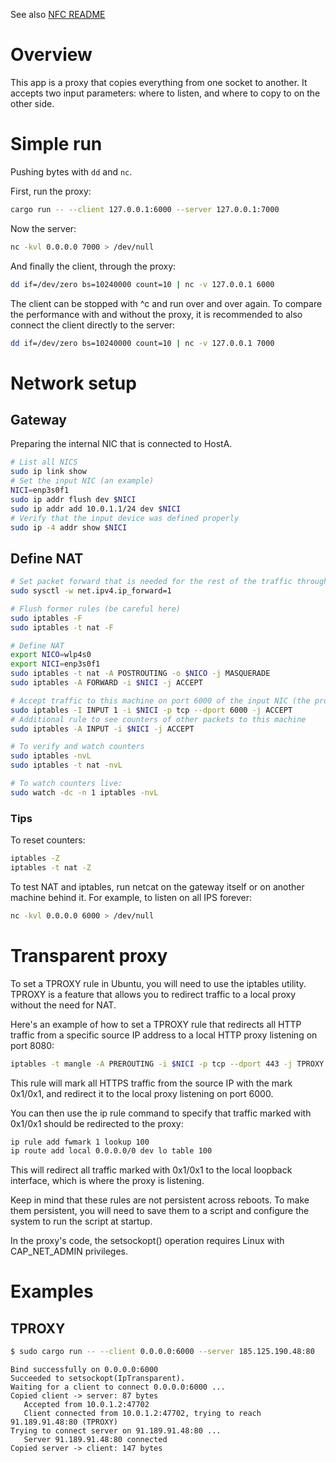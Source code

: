 See also [NFC README](nfc/README.md)

# Overview

This app is a proxy that copies everything from one socket to another.
It accepts two input parameters: where to listen, and where to copy to on the other side.

# Simple run

Pushing bytes with `dd` and `nc`.

First, run the proxy:
```bash
cargo run -- --client 127.0.0.1:6000 --server 127.0.0.1:7000
```

Now the server:
```bash
nc -kvl 0.0.0.0 7000 > /dev/null
```

And finally the client, through the proxy:
```bash
dd if=/dev/zero bs=10240000 count=10 | nc -v 127.0.0.1 6000
```

The client can be stopped with ^c and run over and over again.
To compare the performance with and without the proxy, it is recommended to also connect the client directly to the server:
```bash
dd if=/dev/zero bs=10240000 count=10 | nc -v 127.0.0.1 7000
```

# Network setup

## Gateway

Preparing the internal NIC that is connected to HostA.

```bash
# List all NICS
sudo ip link show
# Set the input NIC (an example)
NICI=enp3s0f1
sudo ip addr flush dev $NICI 
sudo ip addr add 10.0.1.1/24 dev $NICI
# Verify that the input device was defined properly
sudo ip -4 addr show $NICI
```

## Define NAT

```bash
# Set packet forward that is needed for the rest of the traffic through the gateway
sudo sysctl -w net.ipv4.ip_forward=1

# Flush former rules (be careful here)
sudo iptables -F
sudo iptables -t nat -F

# Define NAT
export NICO=wlp4s0
export NICI=enp3s0f1
sudo iptables -t nat -A POSTROUTING -o $NICO -j MASQUERADE
sudo iptables -A FORWARD -i $NICI -j ACCEPT

# Accept traffic to this machine on port 6000 of the input NIC (the proxy)
sudo iptables -I INPUT 1 -i $NICI -p tcp --dport 6000 -j ACCEPT
# Additional rule to see counters of other packets to this machine
sudo iptables -A INPUT -i $NICI -j ACCEPT

# To verify and watch counters
sudo iptables -nvL
sudo iptables -t nat -nvL

# To watch counters live:
sudo watch -dc -n 1 iptables -nvL
```

### Tips

To reset counters:

```bash
iptables -Z
iptables -t nat -Z
```

To test NAT and iptables, run netcat on the gateway itself or on another machine behind it.
For example, to listen on all IPS forever:

```bash
nc -kvl 0.0.0.0 6000 > /dev/null
```

# Transparent proxy

To set a TPROXY rule in Ubuntu, you will need to use the iptables utility. 
TPROXY is a feature that allows you to redirect traffic to a local proxy without the need for NAT.

Here's an example of how to set a TPROXY rule that redirects all HTTP traffic from a specific source IP address to a local HTTP proxy listening on port 8080:

```bash
iptables -t mangle -A PREROUTING -i $NICI -p tcp --dport 443 -j TPROXY --tproxy-mark 0x1/0x1 --on-port 6000
```

This rule will mark all HTTPS traffic from the source IP with the mark 0x1/0x1, and redirect it to the local proxy listening on port 6000.

You can then use the ip rule command to specify that traffic marked with 0x1/0x1 should be redirected to the proxy:

```bash
ip rule add fwmark 1 lookup 100
ip route add local 0.0.0.0/0 dev lo table 100
```

This will redirect all traffic marked with 0x1/0x1 to the local loopback interface, which is where the proxy is listening.

Keep in mind that these rules are not persistent across reboots. 
To make them persistent, you will need to save them to a script and configure the system to run the script at startup.

In the proxy's code, the setsockopt() operation requires Linux with CAP_NET_ADMIN privileges.

# Examples

## TPROXY

```bash
$ sudo cargo run -- --client 0.0.0.0:6000 --server 185.125.190.48:80
```
```text
Bind successfully on 0.0.0.0:6000
Succeeded to setsockopt(IpTransparent).
Waiting for a client to connect 0.0.0.0:6000 ...
Copied client -> server: 87 bytes
   Accepted from 10.0.1.2:47702
   Client connected from 10.0.1.2:47702, trying to reach 91.189.91.48:80 (TPROXY)
Trying to connect server on 91.189.91.48:80 ...
   Server 91.189.91.48:80 connected
Copied server -> client: 147 bytes
```